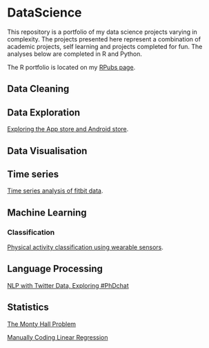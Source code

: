 # DataScience


This repository is a portfolio of my data science projects varying in complexity. The projects presented here represent a combination of academic projects, self learning and projects completed for fun. The analyses below are completed in R and Python. 


The R portfolio is located on my [RPubs page](https://rpubs.com/rudriscube).

## Data Cleaning

## Data Exploration

[Exploring the App store and Android store](https://github.com/RJODRISCOLL/Exploratory-analysis-of-apps-store-data/tree/master).


## Data Visualisation 



## Time series 
 [Time series analysis of fitbit data](https://github.com/RJODRISCOLL/FB-time-series).






## Machine Learning





### Classification 

[Physical activity classification using wearable sensors](https://github.com/RJODRISCOLL/Classification-of-physical-activity-).






## Language Processing 
[NLP with Twitter Data, Exploring #PhDchat](https://github.com/RJODRISCOLL/NLP-with-twitter-data)


## Statistics 

[The Monty Hall Problem](https://github.com/RJODRISCOLL/Monty-Hall-Problem) 

[Manually Coding Linear Regression](https://github.com/RJODRISCOLL/Linear-regression)


